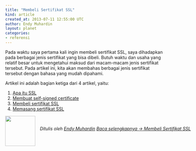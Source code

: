```yaml
---
title: "Membeli Sertifikat SSL"
kind: article
created_at: 2013-07-11 12:55:00 UTC
author: Endy Muhardin
layout: planet
categories:
- referensi
---
```

<p>Pada waktu saya pertama kali ingin membeli sertifikat SSL, saya dihadapkan pada berbagai jenis sertifikat yang bisa dibeli. Butuh waktu dan usaha yang relatif besar untuk mengetahui maksud dari macam-macam jenis sertifikat tersebut. Pada artikel ini, kita akan membahas berbagai jenis sertifikat tersebut dengan bahasa yang mudah dipahami.</p>

<p>Artikel ini adalah bagian ketiga dari 4 artikel, yaitu:</p>

<ol>
<li><a href="http://software.endy.muhardin.com/aplikasi/apa-itu-ssl/">Apa itu SSL</a></li>
<li><a href="http://software.endy.muhardin.com/aplikasi/membuat-self-signed-certificate/">Membuat self-signed certificate</a></li>
<li><a href="http://software.endy.muhardin.com/aplikasi/membeli-sertifikat-ssl/">Membeli sertifikat SSL</a></li>
<li><a href="http://software.endy.muhardin.com/aplikasi/memasang-sertifikat-ssl/">Memasang sertifikat SSL</a></li>
</ol>


<div class="author">
  <img src="http://www.gravatar.com/avatar/31694bbf42349c6b6adfe893bb1e19d8.png" style="width: 96px; height: 96;">
  <span style="position: absolute; padding: 32px 15px;">
    <i>Ditulis oleh <a href="http://about.me/endy.muhardin">Endy Muhardin</a> 
    <a class="more-link" href="http://software.endy.muhardin.com/aplikasi/membeli-sertifikat-ssl/">Baca selengkapnya &rarr; Membeli Sertifikat SSL</a></i>
  </span>
</div>

